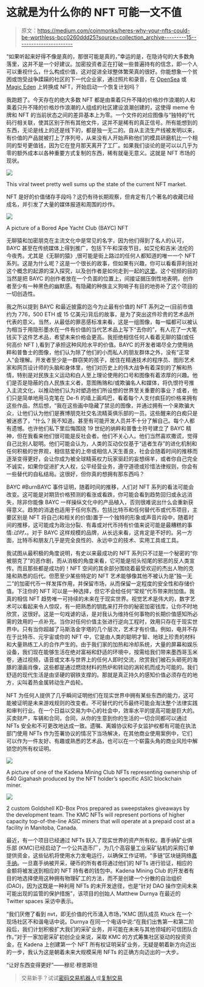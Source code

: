 # 这就是为什么你的 NFT 可能一文不值

> 原文：<https://medium.com/coinmonks/heres-why-your-nfts-could-be-worthless-bcc0260ddd25?source=collection_archive---------15----------------------->

“如果听起来好得不像是真的，那很可能是真的，”幸运的是，在隐诗句的大多数角落里，这并不是一个好建议。加密投资者正在打破一些普遍持有的信念，即一个人可以重视什么，什么构成价值，这对促进全球整体繁荣真的很好。你能想象一个贫困或饱受战争蹂躏的社区的下一代企业家，通过照片和录音，在 [OpenSea](https://opensea.io/) 或 [Magic Eden](https://magiceden.io/) 上转换成 NFT，开始启动一个恢复计划吗？

我跑题了。今天存在的绝大多数 NFT 都是由乘着只升不降的价格炒作浪潮的人和乘着只升不降的价格炒作浪潮的人组成的社区建设浪潮创建的，这使得 meme 令牌和 NFT 的当前状态之间的差异基本上为零。一个文件的对应图像与“独特的”代码行相关联，使其区别于所有其他文件，这并不是稀有的真正信号。所有能想到的东西，无论是线上的还是线下的，都是独一无二的。自从主流生产线被发明以来，有价值的产品就被打上了序列号，从来没有人开始声称他们的模具研磨机比一个相同的型号更值钱，因为它在登月那天离开了工厂。如果我们谈论的是可以以几乎为零的额外成本以各种重要方式复制的东西，稀有就毫无意义。这就是 NFT 市场的现状。

![](img/4a2ad255d14fcc4800a647f8be3ff91a.png)

This viral tweet pretty well sums up the state of the current NFT market.

NFT 是好的价值储存手段吗？这仍有待长期观察，但肯定有几个著名的收藏已经成名，并引发了大量的媒体报道和周围的炒作。

![](img/14b55db0a1c06e90e0f67bebdfb81a75.png)

A picture of a Bored Ape Yacht Club (BAYC) NFT

无聊猿和加密朋克在主流文化中是常见的名字，因为他们得到了名人的认可，BAYC 甚至在传统媒体上得到推广，包括下午和深夜节目，如艾伦和吉米·法伦的今夜秀。尤其是《无聊的猿》,很可能是街上路过的任何人都知道的唯一一个 NFT 系列。这是为什么呢？这是一个很长的故事，但如果有兴趣，你可以看看菲利翁对这个概念的起源的深入探究，以及创作者是如何走到一起的[这里](https://youtu.be/XpH3O6mnZvw)。这个视频的目的当然是把 BAYC 的创作者放在一个负面的位置上，间接证据压倒性地表明，创作者至少有一种黑色的幽默感。有隐藏的种族主义狗哨子有目的地弥补了这个项目的一切创造性。

我之所以提到 BAYC 和最近披露的迄今为止最有价值的 NFT 系列之一(目前市值约为 776，500 ETH 或 15 亿美元)背后的故事，是为了突出这件珍贵的艺术品所代表的意义。当然，从最低的罪恶感标准来看，这是一组图像，每一幅都可以被认为相当于用隐形墨水在一件有价值的当代艺术品上写下“去你的”，有人花了一大笔钱买下这件艺术品，希望未来价格会更高。我拒绝相信任何人看着无聊的猿(或任何高价 NFT ),看到了承担这种风险水平的价值。BAYC 的开发者竭尽全力使用纳粹和普鲁士的图像，他们认为除了他们的小而私人的朋友群体之外，没有“正常人”会理解。开发者至少是一群窃笑的孩子，居住在精通技术的程序员、图形艺术家和网页设计师的头脑和身体里，他们对历史上的伟大战争有着深刻的了解和热情，特别是对民族主义运动和白人至上理论使用的口号和图像有着浓厚的兴趣。他们是否是隐蔽的白人民族主义者，意图贿赂和/或欺骗名人和媒体，将仇恨符号推入主流文化，以推动他们认为对塑造他们所设想的世界至关重要的事业？或者，他们只是简单地用马克笔在 De-fi 的墙上画鸡巴，看着每个人支付疯狂的价格来拥有这些作品，然后想，“我在这些画中隐藏了禁忌的图像，并通过拥有一个来欺骗大众，让他们认为他们是赛博朋克社交名流精英俱乐部的一员。这些醒来的白痴只是被迷惑了，“什么？我不知道。甚至有可能开发人员并不十分了解自己。每个人都有遗憾。也许他们私下里后悔围绕 19 世纪的纳粹和普鲁士符号建立了 BAYC 精神，但在我看来他们很可能是反社会者。他们不关心人。他们当然喜欢撒谎，觉得自己比别人聪明。他们可能会认为，人类的互动仅仅基于“适者生存”的进化机制和任何积极的世界观，相信慈爱的上帝或相信人天生善良，社会会随着时间的推移而逐渐变得更好，会让你成为被全球精英权力玩家驱赶的妄想绵羊，或者你自己完全不诚实，如果你促进扩大人权，公平经营业务，遵守道德或珍惜法律规则，你会有一些替代的自私结局。这很好，但你真的想拥有那东西吗？

BAYC #BurnBAYC 事件证明，随着时间的推移，人们对 NFT 系列的看法可能会改变。这可能是对期货价格预测的看涨或看跌，你可能会看到趋势回归或永远消失，除非你能像 BAYC 一样操纵文化中的产品植入，否则很难说出什么会重新获得意义。趋势的消退也适用于任何东西，包括比特币和任何替代币或代币项目，主要区别是 NFT 将自己(和相关的价值)置于一个独特的形象或声音片段中，随着时间的推移，这可能成为政治分裂、有毒或对代币持有价值来说可能是最糟糕的事情:*过时，*。对于 BAYC 这样规模的品牌，从长远来看，这肯定是不好的。另一方面，比特币和朋友几乎是完全良性的、永远中立的技术、实用工具或工具。

我试图从最积极的角度说明，有史以来最成功的 NFT 系列只不过是一个秘密的“你被朋克了”的恶作剧，而从消极的角度来看，它可能是彻头彻尾的邪恶的反人类宣传。而且那些都是成功的！NFT 空间的其余部分围绕着最受欢迎的杰出人物的克隆和熟悉的后代。但愿至少某些特定的 NFT 艺术能够像其他不被认为是“独一无二”的加密代币一样发挥作用，并保留市场，从而保留一定程度的安全性和存储价值。下注你的 NFT 可以是一种选择，但它不会给任何“常规”代币带来附加值。我真的相信 NFT 趋势唯一可持续的未来在于现实世界。视觉艺术是伟大的，数字艺术可以看起来令人惊叹，有一把熟悉的钥匙来打开你的秘密加密钱库，让你不时地欣赏，这很好。这是一句戏谑的话，是对我认为维持任何事物的长期价值感知所必需的效用的一点补充。当你对任何价值主张进行逆向工程时，效用只存在于现实世界中。只有当你超越了马斯洛金字塔的几个层次，艺术才有价值。例如，电并不存在于比特币、元宇宙或你的 NFT 中，它是由人类的聪明才智、地球上珍贵的材料和大量熟练工人的合作产生的。由于我们家的加热和冷却系统，大量的屏幕和娱乐设备，我们现在能够生活在绝对富裕和舒适的环境中，按需给我们带来墨西哥玉米卷，通过视频，语音或文本与世界上的任何人即时交流，欣赏我们被石头砸死的海豚的漫画肖像，这些都是通过燃烧材料的热炉和转动的涡轮机而成为可能的。我们舒适的现代生活是由坚硬的钢铁支撑的。那就是真正持久的感知价值必须存在的地方，尖叫着热金属转动生产齿轮。

NFT 为任何人提供了几乎瞬间证明他们在现实世界中拥有某些东西的能力，这可能被证明是未来游戏规则的改变者。不可替代的代币最终可能会淘汰整个法律实践和审判行业。在一个日益以交易为中心的社会中，效率水平的提高可能是巨大的。买卖财产，车辆和合同，合同，从你的生意到你的生活的一切合同都可以通过 NFTs 安全和不可更改地达成一致。遗嘱、离婚协议和子女监护权都有可能在执法部门使用 NFTs 作为签署协议的情况下当场解决，在其他商业使用案例中，它们可以作为一件友好、有趣或熟悉的艺术品，也可以在一个崭露头角的商业风险中解锁您的所有权证明。

![](img/72313aaba1bc5912abea91630dfd13eb.png)

A picture of one of the Kadena Mining Club NFTs representing ownership of 640 Gigahash produced by the NFT holder’s specific ASIC blockchain miner.

![](img/3a77bd91b15b17e95ade3b2acb427911.png)

2 custom Goldshell KD-Box Pros prepared as sweepstakes giveaways by the development team. The KMC NFTs will represent portions of higher capacity top-of-the-line ASIC miners that will operate at a prepaid cost at a facility in Manitoba, Canada.

最近，有一个项目已经通过 NFTs 跃入了现实世界的资产所有权。嘉手纳矿业俱乐部 (KMC)已经启动了一个公共造币厂，为几个高容量工业采矿钻机的采购订单提供资金，这些钻机将使用水力发电运行，以确保工作证明，“多链”区块链网络[嘉手纳](https://kadena.io/community/)。一旦嘉手纳被开采，硬币的所有者将通过他们的 NFTs 进行验证，相应的金额将被发送到相应的 NFT 持有者的钱包中。Kadena Mining Club 的开发者有目的地选择使用这种拥有物理矿工的方法，而不是创建一个分散的自治组织(DAO)，因为这既是一种利用 NFTs 的未开发途径，也是“针对 DAO 操作空间未来可能出现的监管的保护措施”，该项目的创始人 Matthew Durnya 在最近的 Twitter spaces 采访中表示。

“我们厌倦了看到 nvt，即无价值的代币涌入市场，”KMC 团队成员 Ktuck 在一个现场社区不和谐电话中说。Durnya 在同一个电话中说:“在我们出售第一和第二阶段后，我们计划积极扩大我们的采矿业务，并可能在未来与其他领域的可信团队合作。”对于一家加密采矿初创企业来说，采取 KMC 的方式筹集社区驱动的投资资金，在 Kadena 上创建第一个 NFT 所有权证明采矿业务，无疑是朝着新方向迈出的一步，我认为这是朝着未来大规模采用 NFTs 的正确方向迈出的一大步。

“让好东西变得更好”——穆尼·穆恩斯坦

> 交易新手？试试[密码交易机器人](/coinmonks/crypto-trading-bot-c2ffce8acb2a)或[复制交易](/coinmonks/top-10-crypto-copy-trading-platforms-for-beginners-d0c37c7d698c)